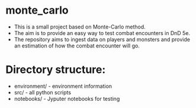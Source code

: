 # monte_carlo
* This is a small project based on Monte-Carlo method.
* The aim is to provide an easy way to test combat encounters in DnD 5e.
* The repository aims to ingest data on players and monsters and provide an estimation of how the combat encounter will go.

# Directory structure:
* environment/ - environment information
* src/ - all python scripts
* notebooks/ - Jyputer notebooks for testing